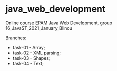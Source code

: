# java_web_development
Online course EPAM Java Web Development, group 16_JavaST_2021_January_Blinou

Branches: 
 - task-01 - Array;
 - task-02 - XML parsing;
 - task-03 - Shapes;
 - task-04 - Text; 

